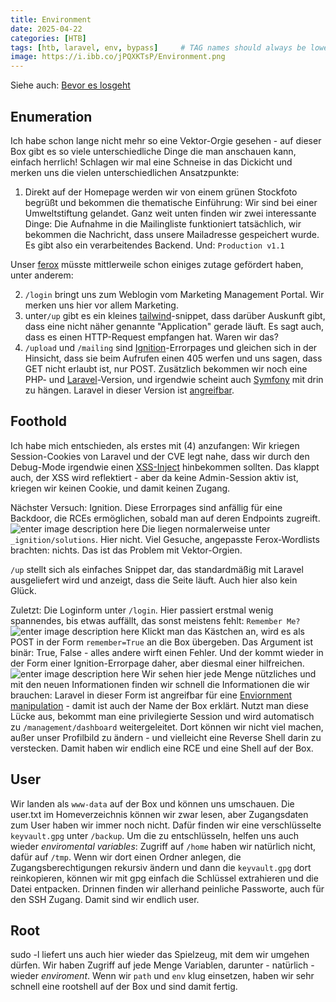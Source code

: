 ```yaml
---
title: Environment
date: 2025-04-22
categories: [HTB]
tags: [htb, laravel, env, bypass]     # TAG names should always be lowercase
image: https://i.ibb.co/jPQXKTsP/Environment.png
---
```


Siehe auch: [Bevor es losgeht](https://th3t3ngu.github.io/th3t3ngu/Hack-the-Box/)


## Enumeration

Ich habe schon lange nicht mehr so eine Vektor-Orgie gesehen - auf dieser Box gibt es so viele unterschiedliche Dinge die man anschauen kann, einfach herrlich!
Schlagen wir mal eine Schneise in das Dickicht und merken uns die vielen unterschiedlichen Ansatzpunkte: 

1) Direkt auf der Homepage werden wir von einem grünen Stockfoto begrüßt und bekommen die thematische Einführung: Wir sind bei einer Umweltstiftung gelandet. Ganz weit unten finden wir zwei interessante Dinge: Die Aufnahme in die Mailingliste funktioniert tatsächlich, wir bekommen die Nachricht, dass unsere Mailadresse gespeichert wurde. Es gibt also ein verarbeitendes Backend. Und: `Production v1.1`

Unser [ferox](https://github.com/epi052/feroxbuster) müsste mittlerweile schon einiges zutage gefördert haben, unter anderem:

2) `/login` bringt uns zum Weblogin vom Marketing Management Portal. Wir merken uns hier vor allem Marketing.
3) unter`/up` gibt es ein kleines [tailwind](https://tailwindcss.com)-snippet, dass darüber Auskunft gibt,  dass eine nicht näher genannte "Application" gerade läuft.  Es sagt auch, dass es einen HTTP-Request empfangen hat. Waren wir das?
4) `/upload` und `/mailing` sind [Ignition](https://github.com/spatie/laravel-ignition)-Errorpages und gleichen sich in der Hinsicht, dass sie beim Aufrufen einen 405 werfen und uns sagen, dass GET nicht erlaubt ist, nur POST. Zusätzlich bekommen wir noch eine PHP- und [Laravel](https://github.com/laravel/laravel)-Version, und irgendwie scheint auch [Symfony](https://github.com/symfony/symfony) mit drin zu hängen. 
Laravel in dieser Version ist [angreifbar](https://muneebdev.com/laravel-11-30-0-exploit/). 

## Foothold
Ich habe mich entschieden, als erstes mit (4) anzufangen: Wir kriegen Session-Cookies von Laravel und der CVE legt nahe, dass wir durch den Debug-Mode irgendwie einen [XSS-Inject](https://hacktricks.boitatech.com.br/pentesting-web/xss-cross-site-scripting) hinbekommen sollten. 
Das klappt auch, der XSS wird reflektiert - aber da keine Admin-Session aktiv ist, kriegen wir keinen Cookie, und damit keinen Zugang.

Nächster Versuch: Ignition. Diese Errorpages sind anfällig für eine Backdoor, die RCEs ermöglichen, sobald man auf deren Endpoints zugreift. 
![enter image description here](https://i.ibb.co/LDMJ4b6j/Upload.png)
Die liegen normalerweise unter `_ignition/solutions`. Hier nicht. Viel Gesuche, angepasste Ferox-Wordlists brachten: nichts. Das ist das Problem mit Vektor-Orgien.

`/up` stellt sich als einfaches Snippet dar, das standardmäßig mit Laravel ausgeliefert wird und anzeigt, dass die Seite läuft. Auch hier also kein Glück.


Zuletzt: Die Loginform unter `/login`.  Hier passiert erstmal wenig spannendes, bis etwas auffällt, das sonst meistens fehlt: `Remember Me?` 
![enter image description here](https://i.ibb.co/Q34RD0j7/MMM.png)
Klickt man das Kästchen an, wird es als POST in der Form `remember=True` an die Box übergeben. Das Argument ist binär: True, False - alles andere wirft einen Fehler. Und der kommt wieder in der Form einer Ignition-Errorpage daher, aber diesmal einer hilfreichen. 
![enter image description here](https://i.ibb.co/5gsg87qn/env.png)
Wir sehen hier jede Menge nützliches und mit den neuen Informationen finden wir schnell die Informationen die wir brauchen: Laravel in dieser Form ist angreifbar für eine [Enviornment manipulation](https://www.cybersecurity-help.cz/vdb/SB20241112127) - damit ist auch der Name der Box erklärt. 
Nutzt man diese Lücke aus, bekommt man eine privilegierte Session und wird automatisch zu `/management/dashboard` weitergeleitet. Dort können wir nicht viel machen, außer unser Profilbild zu ändern - und vielleicht eine Reverse Shell darin zu verstecken. Damit haben wir endlich eine RCE und eine Shell auf der Box. 


## User
Wir landen als `www-data` auf der Box und können uns umschauen. Die user.txt im Homeverzeichnis können wir zwar lesen, aber  Zugangsdaten zum User haben wir immer noch nicht. Dafür finden wir eine verschlüsselte `keyvault.gpg` unter `/backup`. Um die zu entschlüsseln, helfen uns auch wieder *enviromental variables*: Zugriff auf `/home` haben wir natürlich nicht, dafür auf `/tmp`. Wenn wir dort einen Ordner anlegen, die Zugangsberechtigungen rekursiv ändern und dann die `keyvault.gpg` dort reinkopieren, können wir mit gpg einfach die Schlüssel extrahieren und die Datei entpacken. Drinnen finden wir allerhand peinliche Passworte, auch für den SSH Zugang. Damit sind wir endlich user.


## Root
sudo -l liefert uns auch hier wieder das Spielzeug, mit dem wir umgehen dürfen. Wir haben Zugriff auf jede Menge Variablen, darunter - natürlich - wieder *enviroment*. Wenn wir `path` und `env` klug einsetzen, haben wir sehr schnell eine rootshell auf der Box und sind damit fertig. 